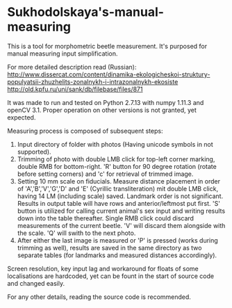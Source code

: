 # Sukhodolskaya's-manual-measuring

This is a tool for morphometric beetle measurement. It's purposed for manual measuring input simplification.

For more detailed description read (Russian):
http://www.dissercat.com/content/dinamika-ekologicheskoi-struktury-populyatsii-zhuzhelits-zonalnykh-i-intrazonalnykh-ekosiste
http://old.kpfu.ru/uni/sank/db/filebase/files/871

It was made to run and tested on Python 2.7.13 with numpy 1.11.3 and openCV 3.1. Proper operation on other versions is not granted, yet expected.

Measuring process is composed of subsequent steps:

1. Input directory of folder with photos (Having unicode symbols in not supported).
2. Trimming of photo with double LMB click for top-left corner marking, double RMB for bottom-right. 'R' button for 90 degree rotation (rotate before setting corners) and 'c' for retrieval of trimmed image.
3. Setting 10 mm scale on fiducials.
Measure distance placement in order of 'A','B','V','G','D' and 'E' (Cyrillic transliteration) mit double LMB click, having 14 LM (including scale) saved. Landmark order is not significant. Results in output table will have rows and anterior/leftmost put first.
'S' button is utilized for calling current animal's sex input and writing results down into the table thereafter. 
Single RMB click could discard measurements of the current beetle. 'V' will discard them alongside with the scale.
'Q' will swith to the next photo.
4. After either the last image is measured or 'P' is pressed (works during trimming as well), results are saved in the same directory as two separate tables (for landmarks and measured distances accordingly).

Screen resolution, key input lag and workaround for floats of some localisations are hardcoded, yet can be fount in the start of source code and changed easily.

For any other details, reading the source code is recommended.
